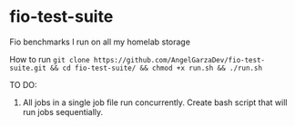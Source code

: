 # fio-test-suite
Fio benchmarks I run on all my homelab storage

How to run
```git clone https://github.com/AngelGarzaDev/fio-test-suite.git && cd fio-test-suite/ && chmod +x run.sh && ./run.sh```


TO DO:
1. All jobs in a single job file run concurrently. Create bash script that will run jobs sequentially.